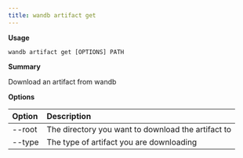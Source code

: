 ```yaml
---
title: wandb artifact get
---
```


**Usage**

`wandb artifact get [OPTIONS] PATH`

**Summary**

Download an artifact from wandb


**Options**

| **Option** | **Description** |
| :--- | :--- |
| --root | The directory you want to download the artifact to |
| --type | The type of artifact you are downloading |



